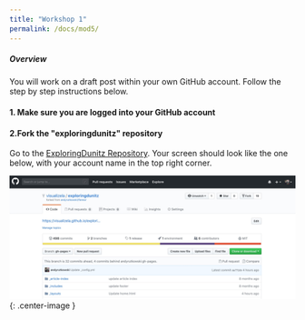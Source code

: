 ```yaml
---
title: "Workshop 1"
permalink: /docs/mod5/
---
```


##### Overview
You will work on a draft post within your own GitHub account. Follow the step by step instructions below.

#### 1. Make sure you are logged into your GitHub account 

#### 2.Fork the "exploringdunitz" repository

Go to the [ExploringDunitz Repository](https://github.com/visualizela/exploringdunitz). Your screen should look like the one below, with your account name in the top right corner.

![Your GitHub account at the ExploringDunitz repository](https://raw.githubusercontent.com/visualizela/exploringdunitzdoc/gh-pages/img/github1.jpg){: .center-image }



 
